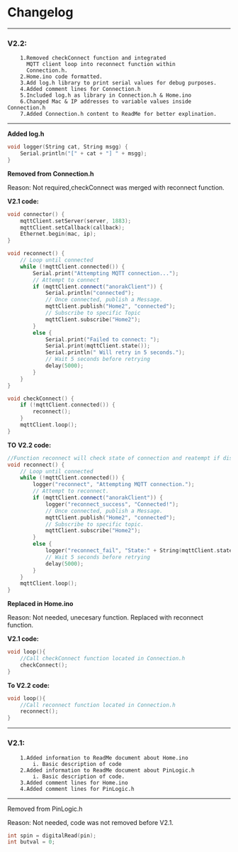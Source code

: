 # Changelog
---
### V2.2:
        1.Removed checkConnect function and integrated 
          MQTT client loop into reconnect function within
          Connection.h.
        2.Home.ino code formatted.
        3.Add log.h library to print serial values for debug purposes.
        4.Added comment lines for Connection.h
        5.Included log.h as library in Connection.h & Home.ino
        6.Changed Mac & IP addresses to variable values inside Connection.h
        7.Added Connection.h content to ReadMe for better explination.
---
**Added log.h**
```c++
void logger(String cat, String msgg) {
	Serial.println("[" + cat + "] " + msgg);
}
```
**Removed from Connection.h**

Reason: Not required,checkConnect was merged with reconnect function.

**V2.1 code:**
```c++
void connector() {
    mqttClient.setServer(server, 1883);
    mqttClient.setCallback(callback);
    Ethernet.begin(mac, ip);
}

void reconnect() {
    // Loop until connected
    while (!mqttClient.connected()) {
        Serial.print("Attempting MQTT connection...");
        // Attempt to connect
        if (mqttClient.connect("anorakClient")) {
            Serial.println("connected");
            // Once connected, publish a Message.
            mqttClient.publish("Home2", "connected");
            // Subscribe to specific Topic
            mqttClient.subscribe("Home2");
        }
        else {
            Serial.print("Failed to connect: ");
            Serial.print(mqttClient.state());
            Serial.println(" Will retry in 5 seconds.");
            // Wait 5 seconds before retrying
            delay(5000);
        }
    }
}

void checkConnect() {
    if (!mqttClient.connected()) {
        reconnect();
    }
    mqttClient.loop();
}
```
**TO**
**V2.2 code:**
```c++
//Function reconnect will check state of connection and reatempt if disconnected.
void reconnect() {
    // Loop until connected
    while (!mqttClient.connected()) {
        logger("reconnect", "Attempting MQTT connection.");
        // Attempt to reconnect.
        if (mqttClient.connect("anorakClient")) {
            logger("reconnect_success", "Connected!");
            // Once connected, publish a Message.
            mqttClient.publish("Home2", "connected");
            // Subscribe to specific topic.
            mqttClient.subscribe("Home2");
        }
        else {
            logger("reconnect_fail", "State:" + String(mqttClient.state()) + ", Reattempting connection in 5 seconds.");
            // Wait 5 seconds before retrying
            delay(5000);
        }
    }
    mqttClient.loop();
}
```
 
**Replaced in Home.ino**

Reason: Not needed, unecesary function.
        Replaced with reconnect function. 

**V2.1 code:**
```c++
void loop(){
    //Call checkConnect function located in Connection.h
    checkConnect();
}   
```
**To V2.2 code:**
```c++
void loop(){
    //Call reconnect function located in Connection.h
    reconnect();
}

```


---
### V2.1:
        1.Added information to ReadMe document about Home.ino
            i. Basic description of code 
        2.Added information to ReadMe document about PinLogic.h 
            i. Basic description of code.
        3.Added comment lines for Home.ino
        4.Added comment lines for PinLogic.h 
---
Removed from PinLogic.h

Reason: Not needed, code was not removed before V2.1. 
```c++
int spin = digitalRead(pin); 
int butval = 0;       
```
       
